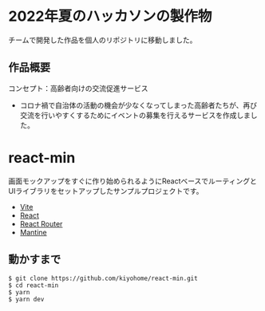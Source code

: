 # 2022年夏のハッカソンの製作物
チームで開発した作品を個人のリポジトリに移動しました。

## 作品概要
コンセプト：高齢者向けの交流促進サービス
- コロナ禍で自治体の活動の機会が少なくなってしまった高齢者たちが、再び交流を行いやすくするためにイベントの募集を行えるサービスを作成しました。

# react-min

画面モックアップをすぐに作り始められるようにReactベースでルーティングとUIライブラリをセットアップしたサンプルプロジェクトです。

- [Vite](https://vitejs.dev/)
- [React](https://ja.reactjs.org/)
- [React Router](https://reactrouter.com/en/main)
- [Mantine](https://mantine.dev/)

## 動かすまで

```
$ git clone https://github.com/kiyohome/react-min.git
$ cd react-min
$ yarn
$ yarn dev
```
